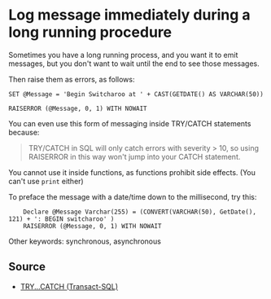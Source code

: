 ﻿# Log message immediately during a long running procedure

Sometimes you have a long running process, and you want it to emit messages, but you don't want to wait until the end to see those messages.

Then raise them as errors, as follows:

    SET @Message = 'Begin Switcharoo at ' + CAST(GETDATE() AS VARCHAR(50))

    RAISERROR (@Message, 0, 1) WITH NOWAIT

You can even use this form of messaging inside TRY/CATCH statements because:

> TRY/CATCH in SQL will only catch errors with severity > 10, so using RAISERROR in this way won't jump into your CATCH statement.

You cannot use it inside functions, as functions prohibit side effects. (You can't use `print` either)

To preface the message with a date/time down to the millisecond, try this:

        Declare @Message Varchar(255) = (CONVERT(VARCHAR(50), GetDate(), 121) + ': BEGIN switcharoo' )
        RAISERROR (@Message, 0, 1) WITH NOWAIT

Other keywords: synchronous, asynchronous

## Source

 * [TRY...CATCH (Transact-SQL)](https://msdn.microsoft.com/en-us/library/ms175976.aspx)
